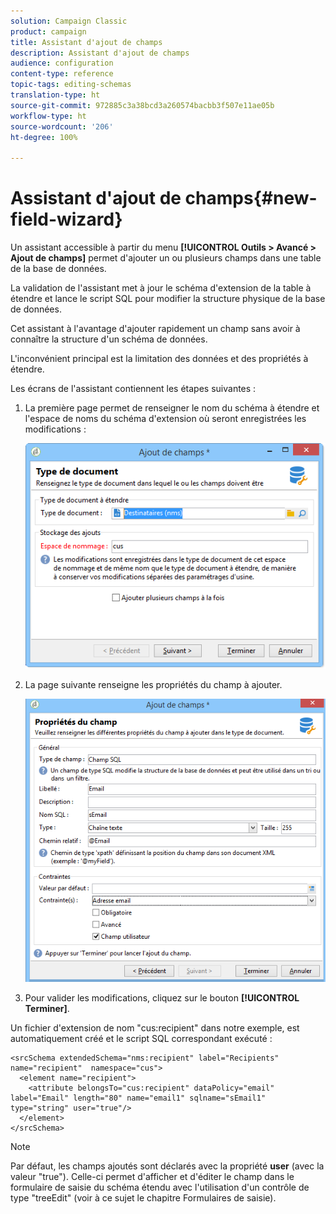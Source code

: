 ```yaml
---
solution: Campaign Classic
product: campaign
title: Assistant d'ajout de champs
description: Assistant d'ajout de champs
audience: configuration
content-type: reference
topic-tags: editing-schemas
translation-type: ht
source-git-commit: 972885c3a38bcd3a260574bacbb3f507e11ae05b
workflow-type: ht
source-wordcount: '206'
ht-degree: 100%

---
```



# Assistant d&#39;ajout de champs{#new-field-wizard}

Un assistant accessible à partir du menu **[!UICONTROL Outils > Avancé > Ajout de champs]** permet d&#39;ajouter un ou plusieurs champs dans une table de la base de données.

La validation de l&#39;assistant met à jour le schéma d&#39;extension de la table à étendre et lance le script SQL pour modifier la structure physique de la base de données.

Cet assistant à l&#39;avantage d&#39;ajouter rapidement un champ sans avoir à connaître la structure d&#39;un schéma de données.

L&#39;inconvénient principal est la limitation des données et des propriétés à étendre.

Les écrans de l&#39;assistant contiennent les étapes suivantes :

1. La première page permet de renseigner le nom du schéma à étendre et l&#39;espace de noms du schéma d&#39;extension où seront enregistrées les modifications :

   ![](assets/d_ncs_integration_schema_addfield.png)

1. La page suivante renseigne les propriétés du champ à ajouter.

   ![](assets/d_ncs_integration_schema_addfield2.png)

1. Pour valider les modifications, cliquez sur le bouton **[!UICONTROL Terminer]**.

Un fichier d&#39;extension de nom &quot;cus:recipient&quot; dans notre exemple, est automatiquement créé et le script SQL correspondant exécuté :

```
<srcSchema extendedSchema="nms:recipient" label="Recipients" name="recipient"  namespace="cus">  
  <element name="recipient">    
    <attribute belongsTo="cus:recipient" dataPolicy="email" label="Email" length="80" name="email1" sqlname="sEmail1" type="string" user="true"/>  
  </element>
</srcSchema>
```

>[!NOTE]
>
>Par défaut, les champs ajoutés sont déclarés avec la propriété **user** (avec la valeur &quot;true&quot;). Celle-ci permet d&#39;afficher et d&#39;éditer le champ dans le formulaire de saisie du schéma étendu avec l&#39;utilisation d&#39;un contrôle de type &quot;treeEdit&quot; (voir à ce sujet le chapitre Formulaires de saisie).

